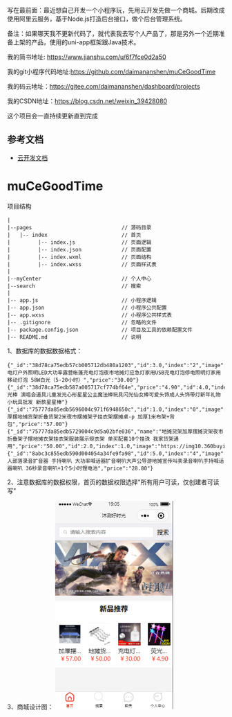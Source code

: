 写在最前面：最近想自己开发一个小程序玩，先用云开发先做一个商城。后期改成使用阿里云服务，基于Node.js打造后台接口，做个后台管理系统。

备注：如果哪天我不更新代码了，就代表我去写个人产品了，那是另外一个近期准备上架的产品，使用的uni-app框架跟Java技术。

我的简书地址: https://www.jianshu.com/u/6f7fce0d2a50

我的git小程序代码地址:https://github.com/daimananshen/muCeGoodTime

我的码云地址：https://gitee.com/daimananshen/dashboard/projects

我的CSDN地址：https://blog.csdn.net/weixin_39428080

这个项目会一直持续更新直到完成

## 参考文档

- [云开发文档](https://developers.weixin.qq.com/miniprogram/dev/wxcloud/basis/getting-started.html)

# muCeGoodTime

项目结构

```
|
|--pages                             // 源码目录
|   |-- index                        // 首页
|         |-- index.js               // 页面逻辑
|         |-- index.json             // 页面配置
|         |-- index.wxml             // 页面结构
|         |-- index.wxss             // 页面样式表
|
|--myCenter                          // 个人中心
|--search                            // 搜索
|
|-- app.js                           // 小程序逻辑
|-- app.json                         // 小程序公共配置
|-- app.wxss                         // 小程序公共样式表
|-- .gitignore                       // 忽略的文件
|-- package.config.json              // 项目及工具的依赖配置文件
|-- README.md                        // 说明

```          

1、数据库的数据数据格式：

```
{"_id":"38d78ca75edb57cb005712db480a1203","id":3.0,"index":"2","image":"https://img11.360buyimg.com/n2/s372x372_jfs/t1/59714/19/15384/96258/5dcd8916Ec8adb87c/19eb1d2ab0baf01c.jpg!q70.dpg.webp","name":"充电灯户外照明LED大功率露营帐蓬充电灯泡夜市地摊灯应急灯家用USB充电灯泡停电照明灯家用移动灯泡 58W白光（5-20小时）","price":"30.00"}
{"_id":"38d78ca75edb587a005717cf774bf64e","price":"4.90","id":4.0,"index":3.0,"image":"https://m.360buyimg.com/mobilecms/s750x750_jfs/t22045/307/929094700/422408/3bc9906d/5b1be210Nf5b61f6c.jpg!q80.dpg.webp","name":"荧光棒 演唱会道具儿童发光心形星星公主魔法棒玩具闪光仙女棒可爱头饰成人头饰带灯新年礼物小玩具批发 新款星星棒"}
{"_id":"75777da85edb5696004c971f6948650c","id":1.0,"index":"0","image":"https://img12.360buyimg.com/mobilecms/s519x519_jfs/t1/119364/38/3338/552423/5ea7e439Ef85df0e7/3759b12c3c3d84bf.png.webp","name":"加厚摆地摊货架折叠货架2米夜市摆摊架子挂衣架摆摊桌-p 加厚1米布架+背包","price":"57.00"}
{"_id":"75777da85edb5729004c9d5a02bfe036","name":"地摊货架加厚摆摊货架夜市折叠架子摆地摊衣架挂衣架服装展示晾衣架 单买配套10个挂珠 我家货架通用","price":"50.00","id":2.0,"index":1.0,"image":"https://img10.360buyimg.com/mobilecms/s519x519_jfs/t1/108529/39/3139/75909/5e0ed815E26f9a10e/092bd6afc8bfe1da.jpg!q70.dpg.webp"}
{"_id":"8abc3c855edb590d004054a34fe9fa98","id":5.0,"index":"4","image":"https://m.360buyimg.com/mobilecms/s750x750_jfs/t1/126122/23/4251/42604/5edb36ceEed479b2e/860aee7c95433770.jpg!q80.dpg.webp","name":"猿人部落录音扩音器 手持喇叭 大功率喊话器扩音喇叭大声公导游地摊宣传叫卖录音喇叭手持喊话器喇叭 36秒录音喇叭+1个5小时锂电池","price":"28.80"}
```

2、注意数据库的数据权限，首页的数据权限选择"所有用户可读，仅创建者可读写"

3、商城设计图：
![Image text](https://github.com/daimananshen/muCeGoodTime/blob/master/miniprogram/images/home.png)